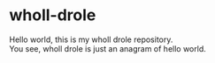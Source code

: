 # wholl-drole
Hello world, this is my wholl drole repository.  
You see, wholl drole is just an anagram of hello world.
